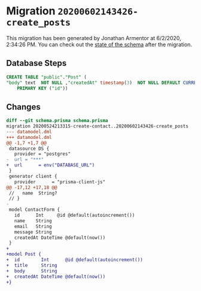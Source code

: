 # Migration `20200602143426-create_posts`

This migration has been generated by Jonathan Armentor at 6/2/2020, 2:34:26 PM.
You can check out the [state of the schema](./schema.prisma) after the migration.

## Database Steps

```sql
CREATE TABLE "public"."Post" (
"body" text  NOT NULL ,"createdAt" timestamp(3)  NOT NULL DEFAULT CURRENT_TIMESTAMP,"id" SERIAL,"title" text  NOT NULL ,
    PRIMARY KEY ("id"))
```

## Changes

```diff
diff --git schema.prisma schema.prisma
migration 20200524213315-create-contact..20200602143426-create_posts
--- datamodel.dml
+++ datamodel.dml
@@ -1,7 +1,7 @@
 datasource DS {
   provider = "postgres"
-  url = "***"
+  url      = env("DATABASE_URL")
 }
 generator client {
   provider      = "prisma-client-js"
@@ -17,12 +17,18 @@
 //   name  String?
 // }
-
 model ContactForm {
   id      Int     @id @default(autoincrement())
   name    String
   email   String
   message String
   createdAt DateTime @default(now())
 }
+
+model Post {
+  id        Int      @id @default(autoincrement())
+  title     String
+  body      String
+  createdAt DateTime @default(now())
+}
```


